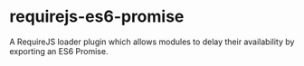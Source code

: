 # requirejs-es6-promise
A RequireJS loader plugin which allows modules to delay their availability by exporting an ES6 Promise.
